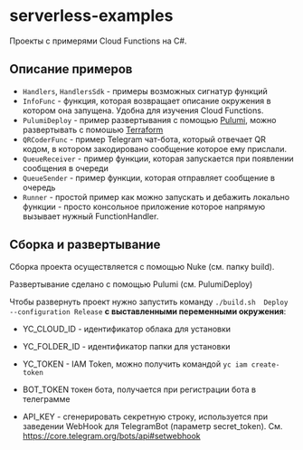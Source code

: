 # serverless-examples

Проекты с примерями Cloud Functions на C#.

## Описание примеров
- `Handlers`, `HandlersSdk` - примеры возможных сигнатур функций
- `InfoFunc` - функция, которая возвращает описание окружения в котором она запущена. Удобна для изучения Cloud Functions.
- `PulumiDeploy` - пример развертывания с помощью [Pulumi](https://www.pulumi.com/), можно развертывать с помошью [Terraform](https://github.com/yandex-cloud/terraform-provider-yandex)
- `QRCoderFunc` - пример Telegram чат-бота, который отвечает QR кодом, в котором закодировано сообщение которое ему прислали.
- `QueueReceiver` - пример функции, которая запускается при появлении сообщения в очереди
- `QueueSender` - пример функции, которая отправляет сообщение в очередь
- `Runner` - простой пример как можно запускать и дебажить локально функции - просто консольное приложение которое напрямую вызывает нужный FunctionHandler.


## Сборка и развертывание
Сборка проекта осуществляется с помощью Nuke (см. папку build).

Развертывание сделано с помощью Pulumi (см. PulumiDeploy)

Чтобы развернуть проект нужно запустить команду `./build.sh  Deploy --configuration Release` **с выставленными переменными окружения**:
- YC_CLOUD_ID - идентификатор облака для установки
- YC_FOLDER_ID - идентификатор папки для установки
- YC_TOKEN - IAM Token, можно получить командой `yc iam create-token`

- BOT_TOKEN токен бота, получается при регистрации бота в телеграмме
- API_KEY - сгенерировать секретную строку, используется при заведении WebHook для TelegramBot (параметр secret_token). См. https://core.telegram.org/bots/api#setwebhook

